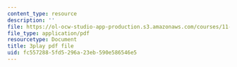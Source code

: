 ```yaml
---
content_type: resource
description: ''
file: https://ol-ocw-studio-app-production.s3.amazonaws.com/courses/11-384-malaysia-sustainable-cities-practicum-spring-2018/fc5572885fd5296a23eb590e586546e5_xUsGRYtpLDc.pdf
file_type: application/pdf
resourcetype: Document
title: 3play pdf file
uid: fc557288-5fd5-296a-23eb-590e586546e5
---
```

